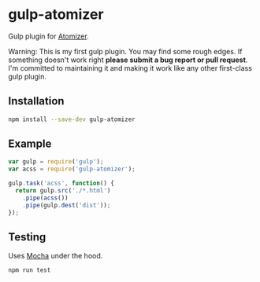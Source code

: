 # gulp-atomizer

Gulp plugin for [Atomizer](https://github.com/yahoo/atomizer).

Warning: This is my first gulp plugin.  You may find some rough edges.  If something doesn't work right **please submit a bug report or pull request**.  I'm committed to maintaining it and making it work like any other first-class gulp plugin.

## Installation
```bash
npm install --save-dev gulp-atomizer
```

## Example
```js
var gulp = require('gulp');
var acss = require('gulp-atomizer');

gulp.task('acss', function() {
  return gulp.src('./*.html')
    .pipe(acss())
    .pipe(gulp.dest('dist'));
});
```

## Testing
Uses [Mocha](http://mochajs.org/) under the hood.
```bash
npm run test
```
